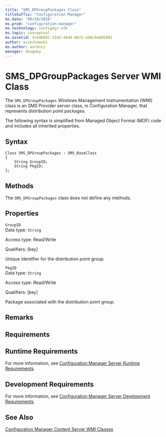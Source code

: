 ```yaml
---
title: "SMS_DPGroupPackages Class"
titleSuffix: "Configuration Manager"
ms.date: "09/20/2016"
ms.prod: "configuration-manager"
ms.technology: configmgr-sdk
ms.topic: conceptual
ms.assetid: 3c646042-3102-4444-8672-ab8c9a095882
author: aczechowski
ms.author: aaroncz
manager: dougeby
---
```

# SMS_DPGroupPackages Server WMI Class
The `SMS_DPGroupPackages` Windows Management Instrumentation (WMI) class is an SMS Provider server class, in Configuration Manager, that represents distribution point packages.  

 The following syntax is simplified from Managed Object Format (MOF) code and includes all inherited properties.  

## Syntax  

```  
Class SMS_DPGroupPackages : SMS_BaseClass  
{  
    String GroupID;  
    String PkgID;  
};  
```  

## Methods  
 The `SMS_DPGroupPackages` class does not define any methods.  

## Properties  
 `GroupID`  
 Data type: `String`  

 Access type: Read/Write  

 Qualifiers: [key]  

 Unique identifier for the distribution point group.  

 `PkgID`  
 Data type: `String`  

 Access type: Read/Write  

 Qualifiers: [key]  

 Package associated with the distribution point group.  

## Remarks  

## Requirements  

## Runtime Requirements  
 For more information, see [Configuration Manager Server Runtime Requirements](../../../../../develop/core/reqs/server-runtime-requirements.md).  

## Development Requirements  
 For more information, see [Configuration Manager Server Development Requirements](../../../../../develop/core/reqs/server-development-requirements.md).  

## See Also  
 [Configuration Manager Content Server WMI Classes](../../../../../develop/reference/core/servers/configure/content-server-wmi-classes.md)
